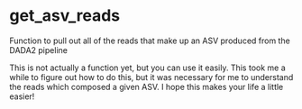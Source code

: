 # get_asv_reads
Function to pull out all of the reads that make up an ASV produced from the DADA2 pipeline

This is not actually a function yet, but you can use it easily. This took me a while to figure out how to do this, but it was necessary for me to 
understand the reads which composed a given ASV. I hope this makes your life a little easier!
